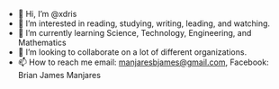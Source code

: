 - 👋 Hi, I’m @xdris
- 👀 I’m interested in reading, studying, writing, leading, and watching.
- 🌱 I’m currently learning Science, Technology, Engineering, and Mathematics
- 💞️ I’m looking to collaborate on a lot of different organizations.
- 📫 How to reach me email: manjaresbjames@gmail.com, Facebook: Brian James Manjares

<!---
xdris/xdris is a ✨ special ✨ repository because its `README.md` (this file) appears on your GitHub profile.
You can click the Preview link to take a look at your changes.
--->
